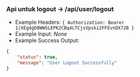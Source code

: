 ### Api untuk logout -> /api/user/logout

- Example Headers: `{ Authorization: Bearer 1|XEg4gD0WWSLEPK2CBq4LTCjsVpski2FFEvnDX72B }`
- Example Input: *None*
- Example Success Output: 

```json
{ 
    "status": true,
    "message": "User Logout Successfully" 
}
```